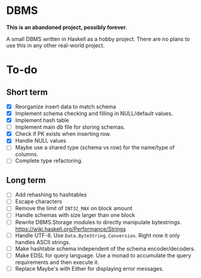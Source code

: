 # DBMS
**This is an abandoned project, possibly forever.**

A small DBMS written in Haskell as a hobby project. 
There are no plans to use this in any other real-world project.

# To-do

## Short term
- [X] Reorganize insert data to match schema
- [X] Implement schema checking and filling in NULL/default values.
- [X] Implement hash table
- [ ] Implement main db file for storing schemas. 
- [X] Check if PK exists when inserting row.
- [X] Handle NULL values
- [ ] Maybe use a shared type (schema vs row) for the name/type of columns.
- [ ] Complete type refactoring.

## Long term
- [ ] Add rehashing to hashtables
- [ ] Escape characters 
- [ ] Remove the limit of `INT32_MAX` on block amount
- [ ] Handle schemas with size larger than one block
- [ ] Rewrite DBMS.Storage modules to directly manipulate bytestrings. https://wiki.haskell.org/Performance/Strings
- [ ] Handle UTF-8. Use `Data.ByteString.Conversion`. Right now it only handles ASCII strings.
- [ ] Make hashtable schema independent of the schema encoder/decoders.
- [ ] Make EDSL for query language. Use a monad to accumulate the query 
requirements and then execute it.
- [ ] Replace Maybe's with Either for displaying error messages.
